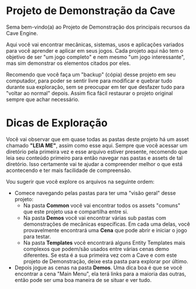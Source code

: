 # Projeto de Demonstração da Cave
Sema bem-vindo(a) ao Projeto de Demonstração dos principais recursos da Cave Engine.

Aqui você vai encontrar mecânicas, sistemas, usos e aplicações variados para você aprender e aplicar em seus jogos. Cada projeto aqui não tem o objetivo de ser "um jogo completo" e nem mesmo "um jogo interessante", mas sim demonstrar os elementos citados por eles.

Recomendo que você faça um "backup" (cópia) desse projeto em seu computador, para poder se sentir livre para modificar e quebrar tudo durante sua exploração, sem se preocupar em ter que desfazer tudo para "voltar ao normal" depois. Assim fica fácil restaurar o projeto original sempre que achar necessário.

# Dicas de Exploração
Você vai observar que em quase todas as pastas deste projeto há um asset chamado **"LEIA ME"**, assim como esse aqui. Sempre que você acessar um diretório pela primeira vez e esse arquivo estiver presente, recomendo que leia seu conteúdo primeiro para então navegar nas pastas e assets de tal diretório. Isso certamente vai te ajudar a compreender melhor o que está acontecendo e ter mais facilidade de compreensão.

Vou sugerir que você explore os arquivos na seguinte ordem:

* Comece navegando pelas pastas para ter uma "visão geral" desse projeto:
    * Na pasta **Common** você vai encontrar todos os assets "comuns" que este projeto usa e compartilha entre si. 
    * Na pasta **Demos** você vai encontrar várias sub pastas com demonstrações de mecânicas específicas. Em cada uma delas, você provavelmente encontrará uma **Cena** que pode abrir e iniciar o jogo para testar.
    * Na pasta **Templates** você encontrará alguns Entity Templates mais complexos que podem/são usados entre várias cenas demo diferentes. Se esta é a sua primeira vez com a Cave e com este projeto de Demonstração, deixe esta pasta para explorar por último.
* Depois jogue as cenas na pasta **Demos**. Uma dica boa é que se você encontrar a cena "Main Menu", ela terá links para a maioria das outras, então pode ser uma boa maneira de se situar e ver tudo.